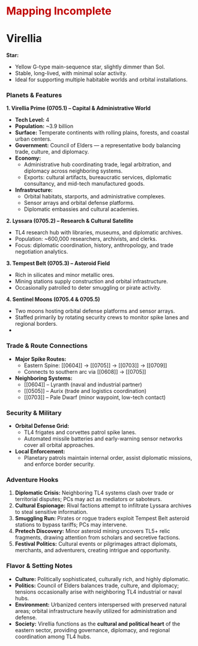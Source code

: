 # <font color="#c00000">Mapping Incomplete</font>
# Virellia

**Star:**
- Yellow G-type main-sequence star, slightly dimmer than Sol.
- Stable, long-lived, with minimal solar activity.
- Ideal for supporting multiple habitable worlds and orbital installations.

### **Planets & Features**
**1. Virellia Prime (0705.1) – Capital & Administrative World**
- **Tech Level:** 4
- **Population:** ~3.9 billion
- **Surface:** Temperate continents with rolling plains, forests, and coastal urban centers.
- **Government:** Council of Elders — a representative body balancing trade, culture, and diplomacy.
- **Economy:**
    - Administrative hub coordinating trade, legal arbitration, and diplomacy across neighboring systems.
    - Exports: cultural artifacts, bureaucratic services, diplomatic consultancy, and mid-tech manufactured goods.
- **Infrastructure:**
    - Orbital habitats, starports, and administrative complexes.
    - Sensor arrays and orbital defense platforms.
    - Diplomatic embassies and cultural academies.

**2. Lyssara (0705.2) – Research & Cultural Satellite**
- TL4 research hub with libraries, museums, and diplomatic archives.
- Population: ~600,000 researchers, archivists, and clerks.
- Focus: diplomatic coordination, history, anthropology, and trade negotiation analytics.

**3. Tempest Belt (0705.3) – Asteroid Field**
- Rich in silicates and minor metallic ores.
- Mining stations supply construction and orbital infrastructure.
- Occasionally patrolled to deter smuggling or pirate activity.

**4. Sentinel Moons (0705.4 & 0705.5)**
- Two moons hosting orbital defense platforms and sensor arrays.
- Staffed primarily by rotating security crews to monitor spike lanes and regional borders.
- 
### **Trade & Route Connections**
- **Major Spike Routes:**
    - Eastern Spine: [[0604]] → [[0705]] → [[0703]] → [[0709]]
    - Connects to southern arc via [[0608]] → [[0705]]
- **Neighboring Systems:**
    - [[0604]] – Lyranth (naval and industrial partner)
    - [[0505]] – Aurix (trade and logistics coordination)
    - [[0703]] – Pale Dwarf (minor waypoint, low-tech contact)

### **Security & Military**

- **Orbital Defense Grid:**
    - TL4 frigates and corvettes patrol spike lanes.
    - Automated missile batteries and early-warning sensor networks cover all orbital approaches.
- **Local Enforcement:**
    - Planetary patrols maintain internal order, assist diplomatic missions, and enforce border security.

### **Adventure Hooks**

1. **Diplomatic Crisis:** Neighboring TL4 systems clash over trade or territorial disputes; PCs may act as mediators or saboteurs.
2. **Cultural Espionage:** Rival factions attempt to infiltrate Lyssara archives to steal sensitive information.
3. **Smuggling Run:** Pirates or rogue traders exploit Tempest Belt asteroid stations to bypass tariffs; PCs may intervene.
4. **Pretech Discovery:** Minor asteroid mining uncovers TL5+ relic fragments, drawing attention from scholars and secretive factions.
5. **Festival Politics:** Cultural events or pilgrimages attract diplomats, merchants, and adventurers, creating intrigue and opportunity.

### **Flavor & Setting Notes**

- **Culture:** Politically sophisticated, culturally rich, and highly diplomatic.
- **Politics:** Council of Elders balances trade, culture, and diplomacy; tensions occasionally arise with neighboring TL4 industrial or naval hubs.
- **Environment:** Urbanized centers interspersed with preserved natural areas; orbital infrastructure heavily utilized for administration and defense.
- **Society:** Virellia functions as the **cultural and political heart** of the eastern sector, providing governance, diplomacy, and regional coordination among TL4 hubs.